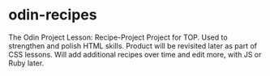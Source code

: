 # odin-recipes
The Odin Project
Lesson: Recipe-Project
Project for TOP. Used to strengthen and polish HTML skills.
Product will be revisited later as part of CSS lessons.
Will add additional recipes over time and edit more, with JS or Ruby later.


